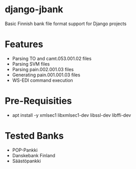 django-jbank
============

Basic Finnish bank file format support for Django projects

Features
========

* Parsing TO and camt.053.001.02 files
* Parsing SVM files
* Parsing pain.002.001.03 files
* Generating pain.001.001.03 files
* WS-EDI command execution


Pre-Requisities
===============

* apt install -y xmlsec1 libxmlsec1-dev libssl-dev libffi-dev

Tested Banks
============

* POP-Pankki
* Danskebank Finland
* Säästöpankki
